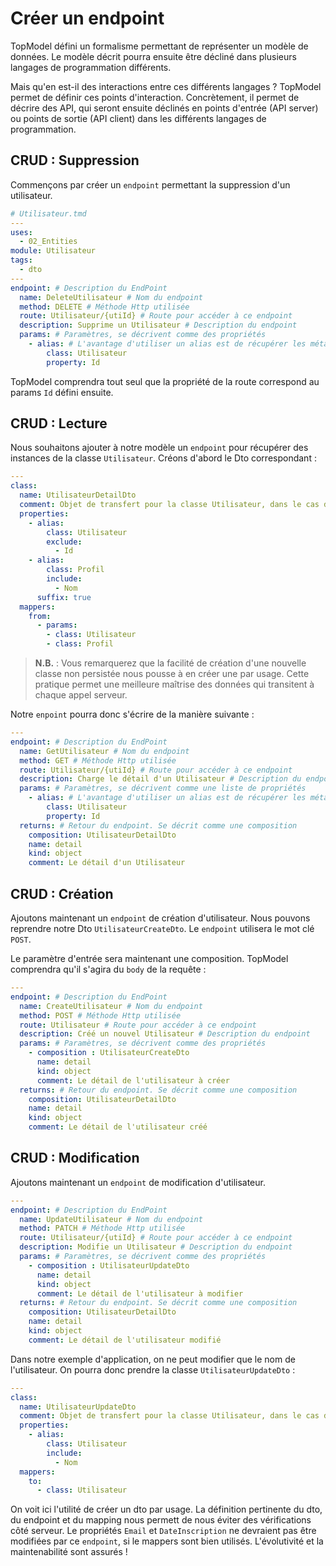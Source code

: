 # Créer un endpoint

TopModel défini un formalisme permettant de représenter un modèle de données. Le modèle décrit pourra ensuite être décliné dans plusieurs langages de programmation différents.

Mais qu'en est-il des interactions entre ces différents langages ? TopModel permet de définir ces points d'interaction. Concrètement, il permet de décrire des API, qui seront ensuite déclinés en points d'entrée (API server) ou points de sortie (API client) dans les différents langages de programmation.

## CRUD : Suppression

Commençons par créer un `endpoint` permettant la suppression d'un utilisateur.

```yaml
# Utilisateur.tmd
---
uses:
  - 02_Entities
module: Utilisateur
tags:
  - dto
---
endpoint: # Description du EndPoint
  name: DeleteUtilisateur # Nom du endpoint
  method: DELETE # Méthode Http utilisée
  route: Utilisateur/{utiId} # Route pour accéder à ce endpoint
  description: Supprime un Utilisateur # Description du endpoint
  params: # Paramètres, se décrivent comme des propriétés
    - alias: # L'avantage d'utiliser un alias est de récupérer les méta-données de cette propiété (commentaire, domaine...) gratuitement
        class: Utilisateur
        property: Id 
```

TopModel comprendra tout seul que la propriété de la route correspond au params `Id` défini ensuite.

## CRUD : Lecture

Nous souhaitons ajouter à notre modèle un `endpoint` pour récupérer des instances de la classe `Utilisateur`. Créons d'abord le Dto correspondant :

```yaml
---
class:
  name: UtilisateurDetailDto
  comment: Objet de transfert pour la classe Utilisateur, dans le cas de la consultation de la page de détail
  properties:
    - alias:
        class: Utilisateur
        exclude:
          - Id
    - alias:
        class: Profil
        include:
          - Nom
      suffix: true
  mappers:
    from:
      - params:
        - class: Utilisateur
        - class: Profil
```

> **N.B.** : Vous remarquerez que la facilité de création d'une nouvelle classe non persistée nous pousse à en créer une par usage. Cette pratique permet une meilleure maîtrise des données qui transitent à chaque appel serveur.

Notre `enpoint` pourra donc s'écrire de la manière suivante :

```yaml
---
endpoint: # Description du EndPoint
  name: GetUtilisateur # Nom du endpoint
  method: GET # Méthode Http utilisée
  route: Utilisateur/{utiId} # Route pour accéder à ce endpoint
  description: Charge le détail d'un Utilisateur # Description du endpoint
  params: # Paramètres, se décrivent comme une liste de propriétés
    - alias: # L'avantage d'utiliser un alias est de récupérer les méta-données de cette propiété (commentaire, domaine) gratuitement
        class: Utilisateur
        property: Id 
  returns: # Retour du endpoint. Se décrit comme une composition
    composition: UtilisateurDetailDto
    name: detail
    kind: object
    comment: Le détail d'un Utilisateur
```

## CRUD : Création

Ajoutons maintenant un `endpoint` de création d'utilisateur. Nous pouvons reprendre notre Dto `UtilisateurCreateDto`. Le `endpoint` utilisera le mot clé `POST`.

Le paramètre d'entrée sera maintenant une composition. TopModel comprendra qu'il s'agira du `body` de la requête :

```yaml
---
endpoint: # Description du EndPoint
  name: CreateUtilisateur # Nom du endpoint
  method: POST # Méthode Http utilisée
  route: Utilisateur # Route pour accéder à ce endpoint
  description: Créé un nouvel Utilisateur # Description du endpoint
  params: # Paramètres, se décrivent comme des propriétés
    - composition : UtilisateurCreateDto
      name: detail
      kind: object
      comment: Le détail de l'utilisateur à créer
  returns: # Retour du endpoint. Se décrit comme une composition
    composition: UtilisateurDetailDto
    name: detail
    kind: object
    comment: Le détail de l'utilisateur créé
```

## CRUD : Modification

Ajoutons maintenant un `endpoint` de modification d'utilisateur.

```yaml
---
endpoint: # Description du EndPoint
  name: UpdateUtilisateur # Nom du endpoint
  method: PATCH # Méthode Http utilisée
  route: Utilisateur/{utiId} # Route pour accéder à ce endpoint
  description: Modifie un Utilisateur # Description du endpoint
  params: # Paramètres, se décrivent comme des propriétés
    - composition : UtilisateurUpdateDto
      name: detail
      kind: object
      comment: Le détail de l'utilisateur à modifier
  returns: # Retour du endpoint. Se décrit comme une composition
    composition: UtilisateurDetailDto
    name: detail
    kind: object
    comment: Le détail de l'utilisateur modifié
```

Dans notre exemple d'application, on ne peut modifier que le nom de l'utilisateur. On pourra donc prendre la classe `UtilisateurUpdateDto` :

```yaml
---
class:
  name: UtilisateurUpdateDto
  comment: Objet de transfert pour la classe Utilisateur, dans le cas de la modification de celui-ci
  properties:
    - alias:
        class: Utilisateur
        include:
          - Nom
  mappers:
    to:
      - class: Utilisateur
```

On voit ici l'utilité de créer un dto par usage. La définition pertinente du dto, du endpoint et du mapping nous permett de nous éviter des vérifications côté serveur. Le propriétés `Email` et `DateInscription` ne devraient pas être modifiées par ce `endpoint`, si le mappers sont bien utilisés. L'évolutivité et la maintenabilité sont assurés !

